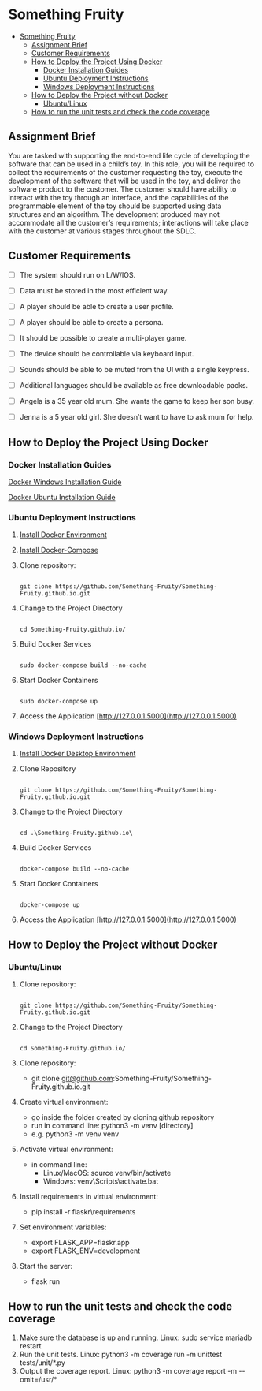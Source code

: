 # Something Fruity

- [Something Fruity](#something-fruity)
  - [Assignment Brief](#assignment-brief)
  - [Customer Requirements](#customer-requirements)
  - [How to Deploy the Project Using Docker](#how-to-deploy-the-project-using-docker)
    - [Docker Installation Guides](#docker-installation-guides)
    - [Ubuntu Deployment Instructions](#ubuntu-deployment-instructions)
    - [Windows Deployment Instructions](#windows-deployment-instructions)
  - [How to Deploy the Project without Docker](#how-to-deploy-the-project-without-docker)
    - [Ubuntu/Linux](#ubuntulinux)
  - [How to run the unit tests and check the code coverage](#how-to-run-the-unit-tests-and-check-the-code-coverage)

## Assignment Brief

You are tasked with supporting the end-to-end life cycle of developing the software that can be used in a child’s toy. 
In this role, you will be required to collect the requirements of the customer requesting the toy, execute the 
development of the software that will be used in the toy, and deliver the software product to the customer. 
The customer should have ability to interact with the toy through an interface, and the capabilities of the 
programmable element of the toy should be supported using data structures and an algorithm. The development 
produced may not accommodate all the customer’s requirements; interactions will take place with the customer at 
various stages throughout the SDLC.

## Customer Requirements

- [ ] The system should run on L/W/IOS.  
- [ ] Data must be stored in the most efficient way.

- [ ] A player should be able to create a user profile.  
- [ ] A player should be able to create a persona.
- [ ] It should be possible to create a multi-player game.

- [ ] The device should be controllable via keyboard input.  
- [ ] Sounds should be able to be muted from the UI with a single keypress.  
- [ ] Additional languages should be available as free downloadable packs.

- [ ] Angela is a 35 year old mum. She wants the game to keep her son busy.  
- [ ] Jenna is a 5 year old girl. She doesn’t want to have to ask mum for help.

## How to Deploy the Project Using Docker

### Docker Installation Guides

[Docker Windows Installation Guide](https://docs.docker.com/desktop/windows/install/)

[Docker Ubuntu Installation Guide](https://docs.docker.com/engine/install/ubuntu/)

### Ubuntu Deployment Instructions

1. [Install Docker Environment](https://docs.docker.com/engine/install/ubuntu/)
2. [Install Docker-Compose](https://docs.docker.com/compose/install/)
3. Clone repository:

   ```Terminal

   git clone https://github.com/Something-Fruity/Something-Fruity.github.io.git
   
   ```

4. Change to the Project Directory

   ```Terminal

   cd Something-Fruity.github.io/
   
   ```

5. Build Docker Services

   ```Terminal

   sudo docker-compose build --no-cache
   
   ```

6. Start Docker Containers

   ```Terminal

   sudo docker-compose up
   
   ```

7. Access the Application [http://127.0.0.1:5000](http://127.0.0.1:5000)

### Windows Deployment Instructions

1. [Install Docker Desktop Environment](https://docs.docker.com/desktop/windows/install/)
2. Clone Repository

   ```Terminal

   git clone https://github.com/Something-Fruity/Something-Fruity.github.io.git
   
   ```

3. Change to the Project Directory

   ```Terminal

   cd .\Something-Fruity.github.io\
   
   ```

4. Build Docker Services

   ```Terminal

   docker-compose build --no-cache
   
   ```

5. Start Docker Containers

   ```Terminal

   docker-compose up
   
   ```

6. Access the Application [http://127.0.0.1:5000](http://127.0.0.1:5000)

## How to Deploy the Project without Docker

### Ubuntu/Linux

1. Clone repository:

   ```Terminal

   git clone https://github.com/Something-Fruity/Something-Fruity.github.io.git
   
   ```

2. Change to the Project Directory

   ```Terminal

   cd Something-Fruity.github.io/
   
   ```

3. Clone repository:
   - git clone git@github.com:Something-Fruity/Something-Fruity.github.io.git
4. Create virtual environment:
   - go inside the folder created by cloning github repository
   - run in command line: python3 -m venv [directory]
   - e.g. python3 -m venv venv
5. Activate virtual environment:
    - in command line:
       - Linux/MacOS: source venv/bin/activate
       - Windows: venv\Scripts\activate.bat
6. Install requirements in virtual environment:
   - pip install -r flaskr\requirements
7. Set environment variables:
   - export FLASK_APP=flaskr.app
   - export FLASK_ENV=development
8. Start the server:
   - flask run

## How to run the unit tests and check the code coverage

1. Make sure the database is up and running.
   Linux:  sudo service mariadb restart
2. Run the unit tests.
   Linux:  python3 -m coverage run -m unittest tests/unit/*.py
3. Output the coverage report.
   Linux:  python3 -m coverage report -m --omit=/usr/*
